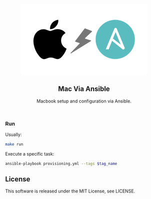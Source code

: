 <p align="center"><img src="_img/mac_via_ansible.png" width="80%" /></p>
<h2 align="center">Mac Via Ansible</h2>
<p align="center">Macbook setup and configuration via Ansible.</p>
<br>

### Run

Usually:

```bash
make run
```

Execute a specific task:

```bash
ansible-playbook provisioning.yml --tags $tag_name
```

## License

This software is released under the MIT License, see LICENSE.
